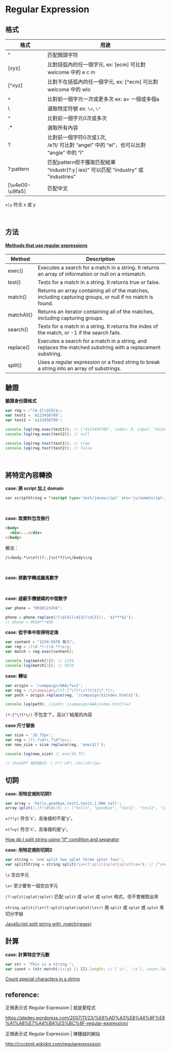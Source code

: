 # Regular Expression

## 格式

格式            | 用途
--------------- | ----
^               | 匹配開頭字符
[xyz]           | 比對括弧內的任一個字元, ex: [ecm] 可比對 welcome 中的 e c m
[^xyz]          | 比對不在括弧內的任一個字元, ex: [^ecm] 可比對 welcome 中的 wlo
`+`             | 比對前一個字元一次或更多次 ex: a+ 一個或多個a
\               | 選取特定符號 ex: ``\<``, ``\"``
`*`             | 比對前一個字元0次或多次
.*              | 選取所有內容
?               | 比對前一個字符0次或1次,<br /> /e?l/ 可比對 “angel” 中的 “el”，也可以比對 “angle” 中的 “l”
?:pattern       | 匹配pattern但不獲取匹配結果 <br /> “industr(?:y│ies)" 可以匹配 ”industry" 或 "industries"
[\u4e00-\u9fa5] | 匹配中文

`x|y` 符合 x 或 y

<br />

## 方法

#### [Methods that use regular expressions](https://developer.mozilla.org/en-US/docs/Web/JavaScript/Guide/Regular_Expressions#Using_regular_expressions_in_JavaScript)
Method     | Description
---------- | ---
exec()	   | Executes a search for a match in a string. It returns an array of information or null on a mismatch.
test()	   | Tests for a match in a string. It returns true or false.
match()	   | Returns an array containing all of the matches, including capturing groups, or null if no match is found.
matchAll() | Returns an iterator containing all of the matches, including capturing groups.
search()   | Tests for a match in a string. It returns the index of the match, or -1 if the search fails.
replace()  | Executes a search for a match in a string, and replaces the matched substring with a replacement substring.
split()	   | Uses a regular expression or a fixed string to break a string into an array of substrings.

## 驗證

**驗證身份證格式**

```js
var reg = /^[A-Z]\d{9}$/;
var test1 = 'A123456789';
var test2 = 'a123456789';

console.log(reg.exec(test1)); // ["A123456789", index: 0, input: "A123456789", groups: undefined]
console.log(reg.exec(test2)); // null

console.log(reg.test(test1)); // true
console.log(reg.test(test2)); // false
```

<br />

## 將特定內容轉換

**case: 將 script 加上 domain**

```html
var scriptString = "<script type='text/javascript' src='js/someScript.js'></script>";

```

<br />

**case: 取資料包含換行**
```html
<body>
  <div>...</div>
</body>
```
解法：

```
/\<body.*\>\n?((?:.|\n)*?)\<\/body\>/g
```

<br />

**case: 將數字轉成羅馬數字**

<br />

**case: 遮蔽手機號碼的中間數字**

```javascript
var phone = "0910123456";

phone = phone.replace(/(\d{4})\d{3}(\d{3})/, '$1***$2');
// phone = 0910***456
```

**case: 從字串中取得特定值**

```javascript
var content = "1234~5678 萬元";
var reg = /(\d.*)~(\d.*)\s/g;
var match = reg.exec(content);

console.log(match[1]); // 1234
console.log(match[2]); // 5678
```

**case: 轉址**

```javascript
var origin = '/campaign/AAA/?v=1';
var reg = /\/campaign\/((?:[^\?]*\/)?)($|\?.*)/;
var path = origin.replace(reg, '/campaign/$1index.html$2');

console.log(path); //path: /campaign/AAA/index.html?v=1
```

`(?:[^\?]*\/)` 不包含'?'，且以'/'結尾的內容

**case 尺寸替換**

```javascript
var size = '16.75px';
var reg = /(\-?\d+\.?\d*)px/;
var new_size = size.replace(reg, 'mvw($1)');

console.log(new_size) // mvw(16.75)

// chatGPT 給的格式: (-?(?:\d*\.\d+|\d+))px
```

## 切詞

**case: 用特定規則切詞1**

```javascript
var array = 'hello,goodbye,test1,test2,1,90m tall';
array.split(/,(?!\d\d)/); // ["hello", "goodbye", "test1", "test2", "1,90m tall"]
```
`x(?!y)` 符合'x'，且後接的不是'y'。

`x(?=y)` 符合'x'，且後接的是'y'。

[How do I split string using "if" condition and separator](https://stackoverflow.com/questions/36666975/how-do-i-split-string-using-if-condition-and-separator)

**case: 用特定規則切詞2**

```javascript
var string = 'one split two splat three splot four';
var splitString = string.split(/\s+(?:split|splat|splot)\s+/); // ["one", "two", "three", "four"]
```

`\s` 空白字元

`\s+` 至少要有一個空白字元

`(?:split|splat|splot)` 匹配 `split` 或 `splat` 或 `splot` 格式，但不會被取出來

`string.split(/\s+(?:split|splat|splot)\s+/)` 用 ` split ` 或 ` splat ` 或 ` splot ` 來切分字組

[JavaScript split string with .match(regex)](https://stackoverflow.com/questions/37838532/javascript-split-string-with-matchregex)

## 計算

**case: 計算特定字元數**

```javascript
var str = "This is a string.";
var count = (str.match(/is/g) || []).length; // ['is', 'is'], count.length = 2
```

[Count special characters in a string](https://stackoverflow.com/questions/32182708/count-special-characters-in-a-string)

## reference:

正規表示式 Regular Expression | 就是愛程式

https://atedev.wordpress.com/2007/11/23/%E6%AD%A3%E8%A6%8F%E8%A1%A8%E7%A4%BA%E5%BC%8F-regular-expression/

正規表示式 Regular Expression | 陳鍾誠的網站

http://ccckmit.wikidot.com/regularexpression
